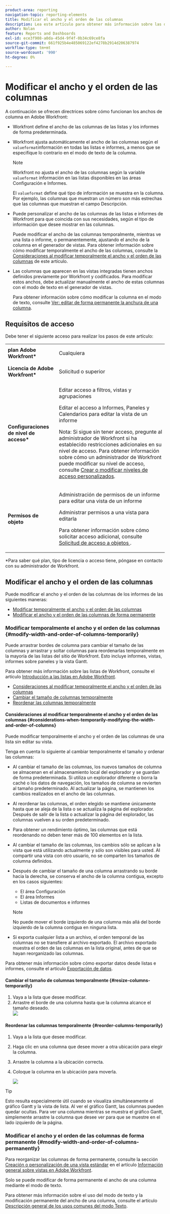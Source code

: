 ```yaml
---
product-area: reporting
navigation-topic: reporting-elements
title: Modificar el ancho y el orden de las columnas
description: Lea este artículo para obtener más información sobre las directrices sobre el ancho de columna y cómo cambiar el ancho y el orden de las columnas en Workfront.
author: Nolan
feature: Reports and Dashboards
exl-id: ece3f908-a0da-45d4-9f4f-0b34c69ce8fa
source-git-commit: 661f925b4e485069122ef4278b2914d206387974
workflow-type: tm+mt
source-wordcount: '990'
ht-degree: 0%

---
```


# Modificar el ancho y el orden de las columnas

A continuación se ofrecen directrices sobre cómo funcionan los anchos de columna en Adobe Workfront:

* Workfront define el ancho de las columnas de las listas y los informes de forma predeterminada.
* Workfront ajusta automáticamente el ancho de las columnas según el `valueformat`información en todas las listas e informes, a menos que se especifique lo contrario en el modo de texto de la columna.

   >[!NOTE]
   >
   >Workfront no ajusta el ancho de las columnas según la variable `valueformat` información en las listas disponibles en las áreas Configuración e Informes.

   El `valueformat` define qué tipo de información se muestra en la columna. Por ejemplo, las columnas que muestran un número son más estrechas que las columnas que muestran el campo Descripción.

* Puede personalizar el ancho de las columnas de las listas e informes de Workfront para que coincida con sus necesidades, según el tipo de información que desee mostrar en las columnas.

   Puede modificar el ancho de las columnas temporalmente, mientras ve una lista o informe, o permanentemente, ajustando el ancho de la columna en el generador de vistas. Para obtener información sobre cómo modificar temporalmente el ancho de las columnas, consulte la [Consideraciones al modificar temporalmente el ancho y el orden de las columnas](#considerations-when-temporarily-modifying-the-width-and-order-of-columns) de este artículo.

* Las columnas que aparecen en las vistas integradas tienen anchos definidos previamente por Workfront y codificados. Para modificar estos anchos, debe actualizar manualmente el ancho de estas columnas con el modo de texto en el generador de vistas.

   Para obtener información sobre cómo modificar la columna en el modo de texto, consulte [Ver: editar de forma permanente la anchura de una columna](../../../reports-and-dashboards/reports/custom-view-filter-grouping-samples/view-edit-column-width-permanently.md).

## Requisitos de acceso

Debe tener el siguiente acceso para realizar los pasos de este artículo:

<table style="table-layout:auto"> 
 <col> 
 <col> 
 <tbody> 
  <tr> 
   <td role="rowheader"><strong>plan Adobe Workfront*</strong></td> 
   <td> <p>Cualquiera</p> </td> 
  </tr> 
  <tr> 
   <td role="rowheader"><strong>Licencia de Adobe Workfront*</strong></td> 
   <td> <p>Solicitud o superior </p> </td> 
  </tr> 
  <tr> 
   <td role="rowheader"><strong>Configuraciones de nivel de acceso*</strong></td> 
   <td> <p>Editar acceso a filtros, vistas y agrupaciones</p> <p>Editar el acceso a Informes, Paneles y Calendarios para editar la vista de un informe</p> <p>Nota: Si sigue sin tener acceso, pregunte al administrador de Workfront si ha establecido restricciones adicionales en su nivel de acceso. Para obtener información sobre cómo un administrador de Workfront puede modificar su nivel de acceso, consulte <a href="../../../administration-and-setup/add-users/configure-and-grant-access/create-modify-access-levels.md" class="MCXref xref">Crear o modificar niveles de acceso personalizados</a>.</p> </td> 
  </tr> 
  <tr> 
   <td role="rowheader"><strong>Permisos de objeto</strong></td> 
   <td> <p>Administración de permisos de un informe para editar una vista de un informe</p> <p>Administrar permisos a una vista para editarla</p> <p>Para obtener información sobre cómo solicitar acceso adicional, consulte <a href="../../../workfront-basics/grant-and-request-access-to-objects/request-access.md" class="MCXref xref">Solicitud de acceso a objetos </a>.</p> </td> 
  </tr> 
 </tbody> 
</table>

&#42;Para saber qué plan, tipo de licencia o acceso tiene, póngase en contacto con su administrador de Workfront.

## Modificar el ancho y el orden de las columnas

Puede modificar el ancho y el orden de las columnas de los informes de las siguientes maneras:

* [Modificar temporalmente el ancho y el orden de las columnas](#modify-width-and-order-of-columns-temporarily)
* [Modificar el ancho y el orden de las columnas de forma permanente](#modify-width-and-order-of-columns-permanently)

### Modificar temporalmente el ancho y el orden de las columnas {#modify-width-and-order-of-columns-temporarily}

Puede arrastrar bordes de columna para cambiar el tamaño de las columnas y arrastrar y soltar columnas para reordenarlas temporalmente en la mayoría de las listas del sitio de Workfront. Esto incluye informes, vistas, informes sobre paneles y la vista Gantt.

Para obtener más información sobre las listas de Workfront, consulte el artículo [Introducción a las listas en Adobe Workfront](../../../workfront-basics/navigate-workfront/use-lists/view-items-in-a-list.md).

* [Consideraciones al modificar temporalmente el ancho y el orden de las columnas](#considerations-when-temporarily-modifying-the-width-and-order-of-columns)
* [Cambiar el tamaño de columnas temporalmente](#resize-columns-temporarily)
* [Reordenar las columnas temporalmente](#reorder-columns-temporarily)

#### Consideraciones al modificar temporalmente el ancho y el orden de las columnas {#considerations-when-temporarily-modifying-the-width-and-order-of-columns}

Puede modificar temporalmente el ancho y el orden de las columnas de una lista sin editar su vista.

Tenga en cuenta lo siguiente al cambiar temporalmente el tamaño y ordenar las columnas:

* Al cambiar el tamaño de las columnas, los nuevos tamaños de columna se almacenan en el almacenamiento local del explorador y se guardan de forma predeterminada. Si utiliza un explorador diferente o borra la caché o los datos de navegación, los tamaños de columna se revierten al tamaño predeterminado. Al actualizar la página, se mantienen los cambios realizados en el ancho de las columnas.
* Al reordenar las columnas, el orden elegido se mantiene únicamente hasta que se aleja de la lista o se actualiza la página del explorador. Después de salir de la lista o actualizar la página del explorador, las columnas vuelven a su orden predeterminado.
* Para obtener un rendimiento óptimo, las columnas que está reordenando no deben tener más de 100 elementos en la lista.
* Al cambiar el tamaño de las columnas, los cambios sólo se aplican a la vista que está utilizando actualmente y sólo son visibles para usted. Al compartir una vista con otro usuario, no se comparten los tamaños de columna definidos.
* Después de cambiar el tamaño de una columna arrastrando su borde hacia la derecha, se conserva el ancho de la columna contigua, excepto en los casos siguientes:

   * El área Configuración
   * El área Informes
   * Listas de documentos e informes

   >[!NOTE]
   >
   >No puede mover el borde izquierdo de una columna más allá del borde izquierdo de la columna contigua en ninguna lista.

* Si exporta cualquier lista a un archivo, el orden temporal de las columnas no se transfiere al archivo exportado. El archivo exportado muestra el orden de las columnas en la lista original, antes de que se hayan reorganizado las columnas.

Para obtener más información sobre cómo exportar datos desde listas e informes, consulte el artículo [Exportación de datos](../../../reports-and-dashboards/reports/creating-and-managing-reports/export-data.md).

#### Cambiar el tamaño de columnas temporalmente {#resize-columns-temporarily}

1. Vaya a la lista que desee modificar.
1. Arrastre el borde de una columna hasta que la columna alcance el tamaño deseado.\
   ![](assets/column-resize-350x124.png)

#### Reordenar las columnas temporalmente {#reorder-columns-temporarily}

1. Vaya a la lista que desee modificar.
1. Haga clic en una columna que desee mover a otra ubicación para elegir la columna.
1. Arrastre la columna a la ubicación correcta.
1. Coloque la columna en la ubicación para moverla.

   ![](assets/column-reorder-350x118.png)

>[!TIP]
>
>Esto resulta especialmente útil cuando se visualiza simultáneamente el gráfico Gantt y la vista de lista. Al ver el gráfico Gantt, las columnas pueden quedar ocultas. Para ver una columna mientras se muestra el gráfico Gantt, simplemente arrastre la columna que desee ver para que se muestre en el lado izquierdo de la página.

### Modificar el ancho y el orden de las columnas de forma permanente {#modify-width-and-order-of-columns-permanently}

Para reorganizar las columnas de forma permanente, consulte la sección [Creación o personalización de una vista estándar](../../../reports-and-dashboards/reports/reporting-elements/views-overview.md#customizing-a-standard-view) en el artículo [Información general sobre vistas en Adobe Workfront](../../../reports-and-dashboards/reports/reporting-elements/views-overview.md).

Solo se puede modificar de forma permanente el ancho de una columna mediante el modo de texto.

Para obtener más información sobre el uso del modo de texto y la modificación permanente del ancho de una columna, consulte el artículo [Descripción general de los usos comunes del modo Texto](../../../reports-and-dashboards/reports/text-mode/understand-common-uses-text-mode.md).
